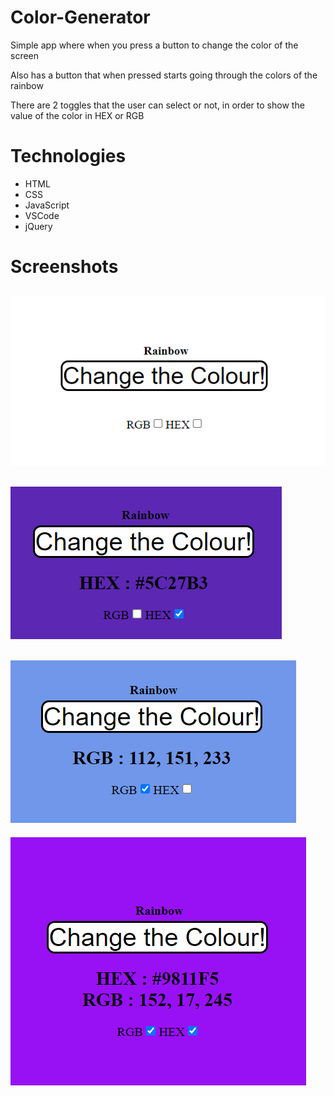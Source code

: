 # Color-Generator

  Simple app where when you press a button to change the color of the screen
  
  Also has a button that when pressed starts going through the colors of the rainbow
  
  There are 2 toggles that the user can select or not, in order to show the value of the color in HEX or RGB
 
# Technologies

- HTML
- CSS
- JavaScript
- VSCode
- jQuery

# Screenshots

![Screenshot](screenshots/Screenshot_2.png)
---
![Screenshot](screenshots/Screenshot_4.png)
---
![Screenshot](screenshots/Screenshot_3.png)
---
![Screenshot](screenshots/Screenshot_1.png)
